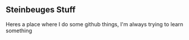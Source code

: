 ## Steinbeuges Stuff

Heres a place where I do some github things, I'm always trying to learn something
